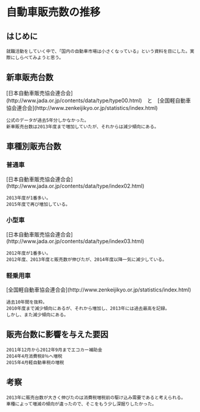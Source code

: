# 自動車販売数の推移

## はじめに
    就職活動をしていく中で、「国内の自動車市場は小さくなっている」という資料を目にした。実際にしらべてみようと思う。

## 新車販売台数

<div id="chart1"></div>
[日本自動車販売協会連合会](http://www.jada.or.jp/contents/data/type/type00.html)　と　[全国軽自動車協会連合会](http://www.zenkeijikyo.or.jp/statistics/index.html)

    公式のデータが過去5年分しかなかった。
    新車販売台数は2013年度まで増加していたが、それからは減少傾向にある。


## 車種別販売台数
<!-- 乗用車・小型車・軽自動車ごとの販売台数を調べる -->

### 普通車

<div id="chart2"></div>
[日本自動車販売協会連合会](http://www.jada.or.jp/contents/data/type/index02.html)

    2013年度が1番多い。
    2015年度で再び増加している。

### 小型車

<div id="chart3"></div>
[日本自動車販売協会連合会](http://www.jada.or.jp/contents/data/type/index03.html)

    2012年度が1番多い。
    2012年度、2013年度と販売数が伸びたが、2014年度以降一気に減少している。

### 軽乗用車

<div id="chart4"></div>
[全国軽自動車協会連合会](http://www.zenkeijikyo.or.jp/statistics/index.html)

    過去10年間を抜粋。
    2010年度まで減少傾向にあるが、それから増加し、2013年には過去最高を記録。
    しかし、また減少傾向にある。

## 販売台数に影響を与えた要因
<!-- エコカー減税や増税の時期を調べて、照らし合わせる。 -->

    2011年12月から2012年9月までエコカー補助金
    2014年4月消費税8％へ増税
    2015年4月軽自動車税の増税

## 考察
    
    2013年に販売台数が大きく伸びたのは消費税増税前の駆け込み需要であると考えられる。
    車種によって増減の傾向が違ったので、そこをもう少し深掘りしたかった。

<script type="text/javascript" src="https://www.gstatic.com/charts/loader.js"></script>